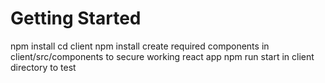 # Getting Started
npm install
cd client
npm install
create required components in client/src/components to secure working react app
npm run start in client directory to test
